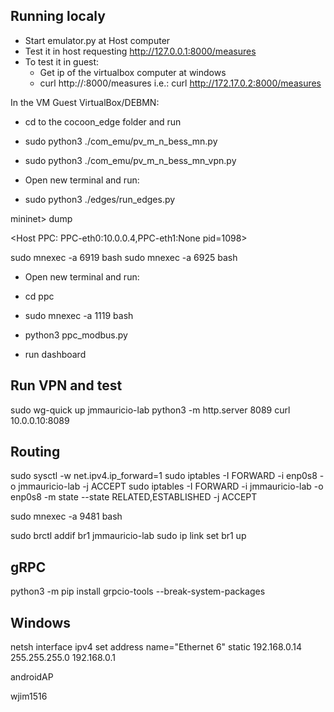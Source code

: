 
## Running localy

* Start emulator.py at Host computer
* Test it in host requesting http://127.0.0.1:8000/measures
* To test it in guest:
    * Get ip of the virtualbox computer at windows
    * curl http://<ip>:8000/measures i.e.: curl http://172.17.0.2:8000/measures


In the VM Guest VirtualBox/DEBMN:

* cd to the cocoon_edge folder and run
* sudo python3 ./com_emu/pv_m_n_bess_mn.py
* sudo python3 ./com_emu/pv_m_n_bess_mn_vpn.py

* Open new terminal and run:
* sudo python3 ./edges/run_edges.py

mininet> dump

<Host PPC: PPC-eth0:10.0.0.4,PPC-eth1:None pid=1098> 

sudo mnexec -a 6919 bash 
sudo mnexec -a 6925 bash 


* Open new terminal and run:
* cd ppc
* sudo mnexec -a 1119 bash
* python3 ppc_modbus.py

* run dashboard

## Run VPN and test

sudo wg-quick up jmmauricio-lab
python3 -m http.server 8089
curl 10.0.0.10:8089

## Routing

sudo sysctl -w net.ipv4.ip_forward=1
sudo iptables -I FORWARD -i enp0s8 -o jmmauricio-lab -j ACCEPT
sudo iptables -I FORWARD -i jmmauricio-lab -o enp0s8 -m state --state RELATED,ESTABLISHED -j ACCEPT

sudo mnexec -a 9481 bash


sudo brctl addif br1 jmmauricio-lab
sudo ip link set br1 up

## gRPC

python3 -m pip install grpcio-tools --break-system-packages


## Windows

netsh interface ipv4 set address name="Ethernet 6" static 192.168.0.14 255.255.255.0 192.168.0.1



androidAP

wjim1516